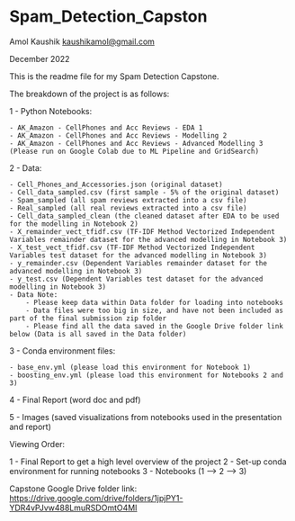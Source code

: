 # Spam_Detection_Capston

Amol Kaushik
kaushikamol@gmail.com

December 2022

This is the readme file for my Spam Detection Capstone.

The breakdown of the project is as follows:

1 - Python Notebooks:

    - AK_Amazon - CellPhones and Acc Reviews - EDA 1
    - AK_Amazon - CellPhones and Acc Reviews - Modelling 2
    - AK_Amazon - CellPhones and Acc Reviews - Advanced Modelling 3 (Please run on Google Colab due to ML Pipeline and GridSearch)

2 - Data:

    - Cell_Phones_and_Accessories.json (original dataset)
    - Cell_data_sampled.csv (first sample - 5% of the original dataset)
    - Spam_sampled (all spam reviews extracted into a csv file)
    - Real_sampled (all real reviews extracted into a csv file)
    - Cell_data_sampled_clean (the cleaned dataset after EDA to be used for the modelling in Notebook 2)
    - X_remainder_vect_tfidf.csv (TF-IDF Method Vectorized Independent Variables remainder dataset for the advanced modelling in Notebook 3)
    - X_test_vect_tfidf.csv (TF-IDF Method Vectorized Independent Variables test dataset for the advanced modelling in Notebook 3)
    - y_remainder.csv (Dependent Variables remainder dataset for the advanced modelling in Notebook 3)
    - y_test.csv (Dependent Variables test dataset for the advanced modelling in Notebook 3)
    - Data Note: 
		- Please keep data within Data folder for loading into notebooks
		- Data files were too big in size, and have not been included as part of the final submission zip folder
		- Please find all the data saved in the Google Drive folder link below (Data is all saved in the Data folder)

3 - Conda environment files:

    - base_env.yml (please load this environment for Notebook 1)
    - boosting_env.yml (please load this environment for Notebooks 2 and 3)

4 - Final Report (word doc and pdf)

5 - Images (saved visualizations from notebooks used in the presentation and report)

Viewing Order:

1 - Final Report to get a high level overview of the project
2 - Set-up conda environment for running notebooks
3 - Notebooks (1 --> 2 --> 3)

Capstone Google Drive folder link:
https://drive.google.com/drive/folders/1jpjPY1-YDR4vPJvw488LmuRSDOmtO4MI


